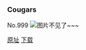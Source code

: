 ### Cougars
No.999
![图片不见了~~~](https://imgs.xkcd.com/comics/cougars.png)

[原址](https://xkcd.com//999) [下载](https://imgs.xkcd.com/comics/cougars.png)

